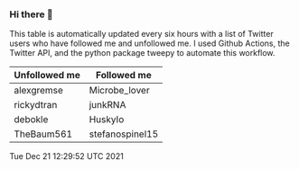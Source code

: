 ### Hi there 👋

This table is automatically updated every six hours with a list of Twitter users who have followed me and unfollowed me. I used Github Actions, the Twitter API, and the python package tweepy to automate this workflow.

| Unfollowed me |  Followed me |
| --- | --- |
|alexgremse|Microbe_lover|
|rickydtran|junkRNA|
|debokle|HuskyIo|
|TheBaum561|stefanospinel15|
Tue Dec 21 12:29:52 UTC 2021
